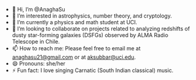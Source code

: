 - 👋 Hi, I’m @AnaghaSu
- 👀 I’m interested in astrophysics, number theory, and cryptology.
- 🌱 I’m currently a physics and math student at UCI. 
- 💞️ I’m looking to collaborate on projects related to analyzing redshifts of dusty star-forming galaxies (DSFGs) observed by ALMA Radio Telescope in Chile. 
- 📫 How to reach me: Please feel free to email me at anaghasu21@gmail.com or at aksubbar@uci.edu. 
- 😄 Pronouns: she/her
- ⚡ Fun fact: I love singing Carnatic (South Indian classical) music. 

<!---
AnaghaSu/AnaghaSu is a ✨ special ✨ repository because its `README.md` (this file) appears on your GitHub profile.
You can click the Preview link to take a look at your changes.
--->
